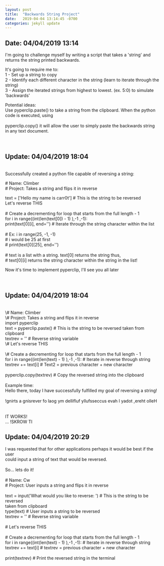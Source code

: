 ```yaml
---
layout: post
title:  "Backwards String Project"
date:   2019-04-04 13:14:45 -0700
categories: jekyll update
---
```


## Date: 04/04/2019 13:14

I'm going to challenge myself by writing a script that takes a 'string' and returns the string printed backwards.

It's going to require me to:  <br>
1 - Set up a string to copy  <br> 
2 - Identify each different character in the string (learn to iterate through the string) <br>
3 - Assign the iterated strings from highest to lowest. (ex. 5:0) to simulate 'backwards'  <br>

Potential ideas:  <br>
Use pyperclip.paste() to take a string from the clipboard. When the python code is executed, using <br>  
pyperclip.copy() it will allow the user to simply paste the backwards string in any text document.  <br>
 <br>
 <br>
## Update: 04/04/2019 18:04 
<br>
Successfully created a python file capable of reversing a string: <br>

\# Name: Climber <br>
\# Project: Takes a string and flips it in reverse <br>

text = ['Hello my name is carr0t'] # This is the string to be reversed <br>
Let's reverse THIS <br>
<br>
\# Create a decrementing for loop that starts from the full length - 1 <br>
for i in range((int(len(text[0]) - 1) ),-1 ,-1): <br>
    print(text[0][i], end='') \# Iterate through the string character within the list <br>
<br>
\# Ex: i in range(25, -1, -1) <br>
    \# i would be 25 at first <br>
    \# print(text[0][25], end='') <br>
<br>
\# text is a list with a string. text[0] returns the string thus, <br>
\# text[0][i] returns the string character within the string in the list! <br>

Now it's time to implement pyperclip, I'll see you all later  <br>
<br>
<br>
## Update: 04/04/2019 18:04 
<br>
\# Name: Climber <br>
\# Project: Takes a string and flips it in reverse<br>
import pyperclip<br>
text = pyperclip.paste() # This is the string to be reversed taken from clipboard<br>
textrev = '' # Reverse string variable<br>
\# Let's reverse THIS<br>
<br>
\# Create a decrementing for loop that starts from the full length - 1<br>
for i in range((int(len(text) - 1) ),-1 ,-1): # Iterate in reverse through string<br>
    textrev += text[i] # Text2 = previous character + new character <br>
<br>
pyperclip.copy(textrev) # Copy the reversed string into the clipboard<br>
<br>
Example time:<br>
Hello there, today I have successfully fulfilled my goal of reversing a string!<br>
<br>
!gnirts a gnisrever fo laog ym dellifluf yllufsseccus evah I yadot ,ereht olleH<br>
<br>
<br>
IT WORKS!<br>
... !SKROW TI<br>

## Update: 04/04/2019 20:29 

I was requested that for other applications perhaps it would be best if the user <br>could input a string of text that would be reversed.<br>
<br>
So... lets do it!<br>
<br>
\# Name: Cw<br>
\# Project: User inputs a string and flips it in reverse<br>
<br>
text = input('What would you like to reverse: ') # This is the string to be reversed<br> taken from clipboard<br>
type(text) # User inputs a string to be reversed<br>
textrev = '' # Reverse string variable<br>
<br>
\# Let's reverse THIS<br>
<br>
\# Create a decrementing for loop that starts from the full length - 1<br>
for i in range((int(len(text) - 1) ),-1 ,-1): # Iterate in reverse through string<br>
    textrev += text[i] # textrev = previous character + new character<br>
<br>
print(textrev) # Print the reversed string in the terminal<br>